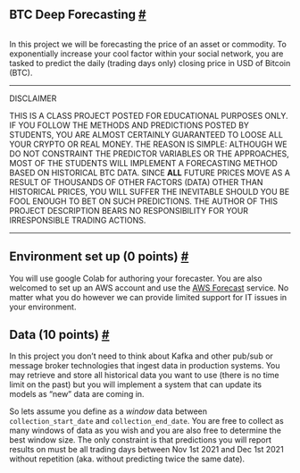 <article class="markdown"><h1 id="btc-deep-forecasting">
  BTC Deep Forecasting
  <a class="anchor" href="#btc-deep-forecasting">#</a>
</h1>
<p><img src="images/btc.gif" alt=""></p>
<p>In this project we will be forecasting the price of an asset or commodity. To exponentially increase your cool factor within your social network, you are tasked to predict the daily (trading days only) closing price in USD of Bitcoin (BTC).</p>
<hr>
<p>DISCLAIMER</p>
<p>THIS IS A CLASS PROJECT POSTED FOR EDUCATIONAL PURPOSES ONLY. IF YOU FOLLOW THE METHODS AND PREDICTIONS POSTED BY STUDENTS, YOU ARE ALMOST CERTAINLY GUARANTEED TO LOOSE ALL YOUR CRYPTO OR REAL MONEY. THE REASON IS SIMPLE: ALTHOUGH WE DO NOT CONSTRAINT THE PREDICTOR VARIABLES OR THE APPROACHES, MOST OF THE STUDENTS WILL IMPLEMENT A FORECASTING METHOD BASED ON HISTORICAL BTC DATA. SINCE <strong>ALL</strong> FUTURE PRICES MOVE AS A RESULT OF THOUSANDS OF OTHER FACTORS (DATA) OTHER THAN HISTORICAL PRICES, YOU WILL SUFFER THE INEVITABLE SHOULD YOU BE FOOL ENOUGH TO BET ON SUCH PREDICTIONS. THE AUTHOR OF THIS PROJECT DESCRIPTION BEARS NO RESPONSIBILITY FOR YOUR IRRESPONSIBLE TRADING ACTIONS.</p>
<hr>
<h2 id="environment-set-up-0-points">
  Environment set up (0 points)
  <a class="anchor" href="#environment-set-up-0-points">#</a>
</h2>
<p>You will use google Colab for authoring your forecaster. You are also welcomed to set up an AWS account and use the <a href="https://docs.aws.amazon.com/forecast/latest/dg/what-is-forecast.html">AWS Forecast</a> service. No matter what you do however we can provide limited support for IT issues in your environment.</p>
<h2 id="data-10-points">
  Data (10 points)
  <a class="anchor" href="#data-10-points">#</a>
</h2>
<p>In this project you don’t need to think about Kafka and other pub/sub or message broker technologies that ingest data in production systems. You may retrieve and store all historical data you want to use (there is no time limit on the past) but you will implement a system that can update its models as “new” data are coming in.</p>
<p>So lets assume you define as a <em>window</em> data between <code>collection_start_date</code> and <code>collection_end_date</code>. You are free to collect as many windows of data as you wish and you are also free to determine the best window size.  The only constraint is that predictions you will report results on must be all trading days between Nov 1st 2021 and Dec 1st 2021 without repetition (aka. without predicting twice the same date).</p>
<!-- You will be predicting the BTC-USD price for **each of the last T=7 calendar days** of your window.  

![](images/forecasting.drawio.png) -->
<h2 id="tweet-sentiment-analysis-30-points">
  Tweet Sentiment Analysis (30 points)
  <a class="anchor" href="#tweet-sentiment-analysis-30-points">#</a>
</h2>
<p>Use the Twitter API and Python libraries that can access it to bring tweets you consider as relevant to the price prediction.</p>
<ol>
<li>You need to implement a tweet feed filter that will an encoder that will embed each tweet in a vector space and allow you to determine its sentiment (15 points)</li>
<li>You are also responsible for figuring out how to transform (eg average) the sentiments themselves so that they can be used by the price predictor (15 points)</li>
</ol>
<h2 id="price-predictor-development-50-points">
  Price Predictor Development (50 points)
  <a class="anchor" href="#price-predictor-development-50-points">#</a>
</h2>
<p>Follow <a href="https://www.analyticsvidhya.com/blog/2021/06/download-financial-dataset-using-yahoo-finance-in-python-a-complete-guide/">these</a> instructions to bring the BTC-USD price data required in this project.</p>
<h3 id="deepar-15-points">
  DeepAR (15 points)
  <a class="anchor" href="#deepar-15-points">#</a>
</h3>
<p>In <a href="https://arxiv.org/pdf/1704.04110.pdf">this paper</a> a methodology for producing accurate probabilistic forecasts, based on
training an auto-regressive recurrent network model is shown. RNNs will be covered in our lectures so there is no need to panic.</p>
<p>You will implement <a href="https://github.com/arrigonialberto86/deepar">in TF</a> or PyTorch the method and present your predictions.</p>
<h3 id="facebook-prophet-15-points">
  Facebook Prophet (15 points)
  <a class="anchor" href="#facebook-prophet-15-points">#</a>
</h3>
<p>You need to understand the principles behind the <a href="https://facebook.github.io/prophet/">Prophet prediction method</a> and implement it for the problem at hand.</p>
<h3 id="predictor-documentation-20-points">
  Predictor Documentation (20 points)
  <a class="anchor" href="#predictor-documentation-20-points">#</a>
</h3>
<p>You will write a 2-page single spaced summary (excludes figures) in markdown on how <em>each</em> predictor works (4 pages total min). You need to refer to corresponding code sections as you describe the functions.</p>
<h2 id="results-10-points">
  Results (10 points)
  <a class="anchor" href="#results-10-points">#</a>
</h2>
<ol>
<li>Post a table with your prediction vs actual price as well as include a plot of the two time series over time.</li>
<li>Provide any intuition around the forecasting method you adopted.</li>
</ol>
<p>Our advice is to create a skeleton of the project first with all parts involved without spending a lot of time on algorithm finetuning. Finetune after you have your draft predictions first.</p>
</article>